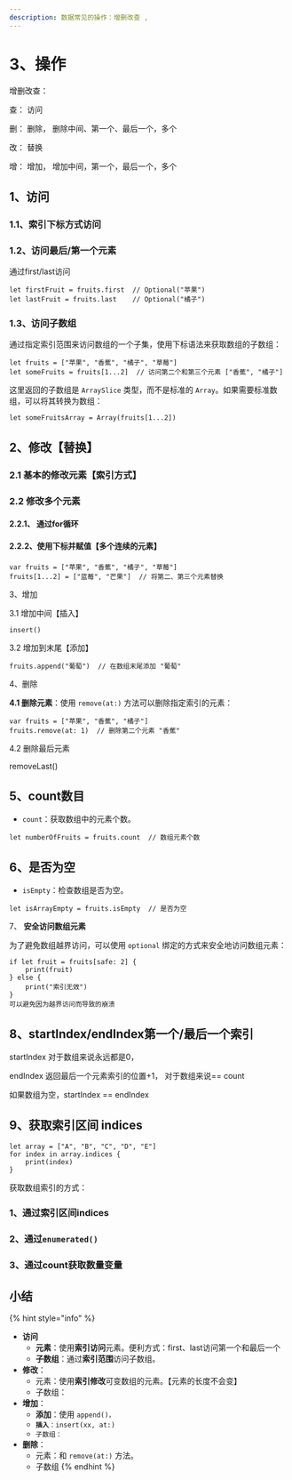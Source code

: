 ```yaml
---
description: 数据常见的操作：增删改查 ,
---
```


# 3、操作

增删改查：

查： 访问

删： 删除， 删除中间、第一个、最后一个，多个

改： 替换

增： 增加， 增加中间，第一个，最后一个，多个

## 1、访问

### 1.1、索引下标方式访问



### 1.2、访问最后/第一个元素

通过first/last访问

```
let firstFruit = fruits.first  // Optional("苹果")
let lastFruit = fruits.last    // Optional("橘子")
```

### 1.3、访问子数组

通过指定索引范围来访问数组的一个子集，使用下标语法来获取数组的子数组：

```
let fruits = ["苹果", "香蕉", "橘子", "草莓"]
let someFruits = fruits[1...2]  // 访问第二个和第三个元素 ["香蕉", "橘子"]
```

这里返回的子数组是 `ArraySlice` 类型，而不是标准的 `Array`。如果需要标准数组，可以将其转换为数组：

```
let someFruitsArray = Array(fruits[1...2])
```

## 2、修改【替换】

### 2.1 基本的修改元素【索引方式】&#x20;



### 2.2 修改多个元素

#### 2.2.1、 通过for循环

#### 2.2.2、使用下标并赋值【多个连续的元素】

```
var fruits = ["苹果", "香蕉", "橘子", "草莓"]
fruits[1...2] = ["蓝莓", "芒果"]  // 将第二、第三个元素替换
```



3、增加

3.1 增加中间【插入】

```
insert()
```

3.2 增加到末尾【添加】

```
fruits.append("葡萄")  // 在数组末尾添加 "葡萄"
```



4、删除

**4.1 删除元素**：使用 `remove(at:)` 方法可以删除指定索引的元素：

```
var fruits = ["苹果", "香蕉", "橘子"]
fruits.remove(at: 1)  // 删除第二个元素 "香蕉"
```

4.2 删除最后元素

removeLast()



## 5、count数目

* `count`：获取数组中的元素个数。

```
let numberOfFruits = fruits.count  // 数组元素个数
```



## 6、是否为空

* `isEmpty`：检查数组是否为空。

```
let isArrayEmpty = fruits.isEmpty  // 是否为空

```

7、 **安全访问数组元素**

为了避免数组越界访问，可以使用 `optional` 绑定的方式来安全地访问数组元素：

```
if let fruit = fruits[safe: 2] {
    print(fruit)
} else {
    print("索引无效")
}
可以避免因为越界访问而导致的崩溃
```

## 8、startIndex/endIndex第一个/最后一个索引

startIndex 对于数组来说永远都是0，&#x20;

endIndex 返回最后一个元素索引的位置+1，  对于数组来说== count

如果数组为空，startIndex == endIndex&#x20;



## 9、获取索引区间 indices

```
let array = ["A", "B", "C", "D", "E"]
for index in array.indices {
    print(index)
}
```

获取数组索引的方式：

### 1、通过索引区间indices

### 2、通过`enumerated()`

### 3、通过count获取数量变量





## 小结

{% hint style="info" %}
* **访问**
  * **元素**：使用**索引访问**元素。便利方式：first、last访问第一个和最后一个
  * **子数组**：通过**索引范围**访问子数组。
* **修改**：
  * 元素：使用**索引修改**可变数组的元素。【元素的长度不会变】
  * 子数组：
* **增加**：&#x20;
  * **添加**：使用 `append()，`&#x20;
  * **`插入`**`：insert(xx, at:)`
  * `子数组：`
* **删除**：&#x20;
  * 元素：和 `remove(at:)` 方法。
  * 子数组
{% endhint %}

